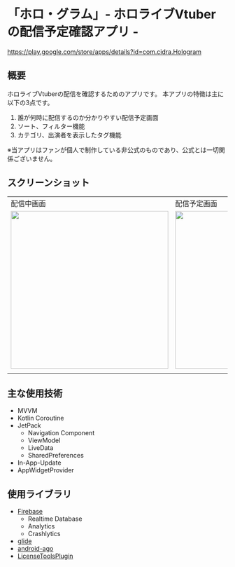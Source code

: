 # 「ホロ・グラム」- ホロライブVtuberの配信予定確認アプリ -
https://play.google.com/store/apps/details?id=com.cidra.Hologram

## 概要
ホロライブVtuberの配信を確認するためのアプリです。
本アプリの特徴は主に以下の3点です。
1. 誰が何時に配信するのか分かりやすい配信予定画面
2. ソート、フィルター機能
3. カテゴリ、出演者を表示したタグ機能

※当アプリはファンが個人で制作している非公式のものであり、公式とは一切関係ございません。

## スクリーンショット

|                                                                                                       |                                                                                                       |                                                                                                       |
| ----------------------------------------------------------------------------------------------------- | ----------------------------------------------------------------------------------------------------- | ----------------------------------------------------------------------------------------------------- |
| 配信中画面                                                                                            | 配信予定画面                                                                                          | アーカイブ画面                                                                                        |
| <img src="https://user-images.githubusercontent.com/73424654/137583501-93defad9-03f4-450f-97f8-64fba2cee9c7.png" width="360"> | <img src="https://user-images.githubusercontent.com/73424654/137583515-8555cae8-8fde-4e04-8011-0312567a9163.png" width="360"> | <img src="https://user-images.githubusercontent.com/73424654/137583529-26a639c0-2157-4a17-98d4-8653bfee4b49.png" width="360"> |
|                                                                                                       |                                                                                                       |                                                                                                       |
## 主な使用技術
* MVVM
* Kotlin Coroutine
* JetPack
  * Navigation Component
  * ViewModel
  * LiveData
  * SharedPreferences
* In-App-Update
* AppWidgetProvider


## 使用ライブラリ

* [Firebase](https://firebase.google.com/?hl=ja)
  * Realtime Database
  * Analytics
  * Crashlytics
* [glide](https://github.com/bumptech/glide)
* [android-ago](https://github.com/curioustechizen/android-ago)
* [LicenseToolsPlugin](https://github.com/cookpad/LicenseToolsPlugin)

